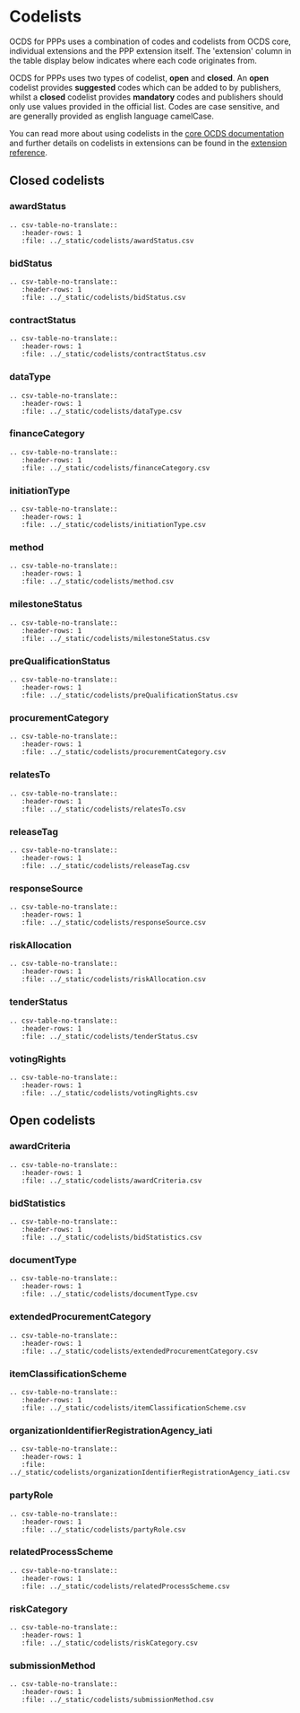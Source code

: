 # Codelists

OCDS for PPPs uses a combination of codes and codelists from OCDS core, individual extensions and the PPP extension itself. The 'extension' column in the table display below indicates where each code originates from.

OCDS for PPPs uses two types of codelist, **open** and **closed**. An **open** codelist provides **suggested** codes which can be added to by publishers, whilst a **closed** codelist provides **mandatory** codes and publishers should only use values provided in the official list. Codes are case sensitive, and are generally provided as english language camelCase.

You can read more about using codelists in the [core OCDS documentation](http://standard.open-contracting.org/latest/en/) and further details on codelists in extensions can be found in the [extension reference](../extensions/index.md).

## Closed codelists

### awardStatus
```eval_rst
.. csv-table-no-translate::
   :header-rows: 1
   :file: ../_static/codelists/awardStatus.csv
```

### bidStatus
```eval_rst
.. csv-table-no-translate::
   :header-rows: 1
   :file: ../_static/codelists/bidStatus.csv
```

### contractStatus
```eval_rst
.. csv-table-no-translate::
   :header-rows: 1
   :file: ../_static/codelists/contractStatus.csv
```

### dataType
```eval_rst
.. csv-table-no-translate::
   :header-rows: 1
   :file: ../_static/codelists/dataType.csv
```

### financeCategory
```eval_rst
.. csv-table-no-translate::
   :header-rows: 1
   :file: ../_static/codelists/financeCategory.csv
```

### initiationType
```eval_rst
.. csv-table-no-translate::
   :header-rows: 1
   :file: ../_static/codelists/initiationType.csv
```

### method
```eval_rst
.. csv-table-no-translate::
   :header-rows: 1
   :file: ../_static/codelists/method.csv
```

### milestoneStatus
```eval_rst
.. csv-table-no-translate::
   :header-rows: 1
   :file: ../_static/codelists/milestoneStatus.csv
```

### preQualificationStatus
```eval_rst
.. csv-table-no-translate::
   :header-rows: 1
   :file: ../_static/codelists/preQualificationStatus.csv
```

### procurementCategory
```eval_rst
.. csv-table-no-translate::
   :header-rows: 1
   :file: ../_static/codelists/procurementCategory.csv
```

### relatesTo
```eval_rst
.. csv-table-no-translate::
   :header-rows: 1
   :file: ../_static/codelists/relatesTo.csv
```

### releaseTag
```eval_rst
.. csv-table-no-translate::
   :header-rows: 1
   :file: ../_static/codelists/releaseTag.csv
```

### responseSource
```eval_rst
.. csv-table-no-translate::
   :header-rows: 1
   :file: ../_static/codelists/responseSource.csv
```

### riskAllocation
```eval_rst
.. csv-table-no-translate::
   :header-rows: 1
   :file: ../_static/codelists/riskAllocation.csv
```

### tenderStatus
```eval_rst
.. csv-table-no-translate::
   :header-rows: 1
   :file: ../_static/codelists/tenderStatus.csv
```

### votingRights
```eval_rst
.. csv-table-no-translate::
   :header-rows: 1
   :file: ../_static/codelists/votingRights.csv
```

## Open codelists

### awardCriteria
```eval_rst
.. csv-table-no-translate::
   :header-rows: 1
   :file: ../_static/codelists/awardCriteria.csv
```

### bidStatistics
```eval_rst
.. csv-table-no-translate::
   :header-rows: 1
   :file: ../_static/codelists/bidStatistics.csv
```

### documentType
```eval_rst
.. csv-table-no-translate::
   :header-rows: 1
   :file: ../_static/codelists/documentType.csv
```

### extendedProcurementCategory
```eval_rst
.. csv-table-no-translate::
   :header-rows: 1
   :file: ../_static/codelists/extendedProcurementCategory.csv
```

### itemClassificationScheme
```eval_rst
.. csv-table-no-translate::
   :header-rows: 1
   :file: ../_static/codelists/itemClassificationScheme.csv
```

### organizationIdentifierRegistrationAgency_iati
```eval_rst
.. csv-table-no-translate::
   :header-rows: 1
   :file: ../_static/codelists/organizationIdentifierRegistrationAgency_iati.csv
```

### partyRole
```eval_rst
.. csv-table-no-translate::
   :header-rows: 1
   :file: ../_static/codelists/partyRole.csv
```

### relatedProcessScheme
```eval_rst
.. csv-table-no-translate::
   :header-rows: 1
   :file: ../_static/codelists/relatedProcessScheme.csv
```

### riskCategory
```eval_rst
.. csv-table-no-translate::
   :header-rows: 1
   :file: ../_static/codelists/riskCategory.csv
```

### submissionMethod
```eval_rst
.. csv-table-no-translate::
   :header-rows: 1
   :file: ../_static/codelists/submissionMethod.csv
```

